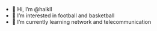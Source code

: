 - 👋 Hi, I’m @haikll
- 👀 I’m interested in football and basketball
- 🌱 I’m currently learning network and telecommunication

<!---
haikll/haikll is a ✨ special ✨ repository because its `README.md` (this file) appears on your GitHub profile.
You can click the Preview link to take a look at your changes.
--->
